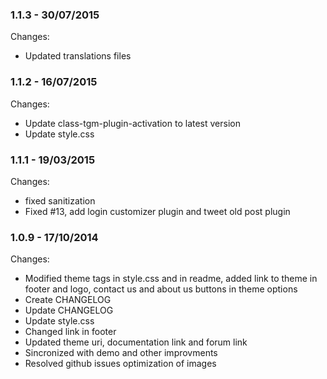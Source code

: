 

### 1.1.3 - 30/07/2015

 Changes: 


 * Updated translations files


### 1.1.2 - 16/07/2015

 Changes: 


 * Update class-tgm-plugin-activation to latest version
 * Update style.css


### 1.1.1 - 19/03/2015

 Changes: 


 * fixed sanitization
 * Fixed #13, add login customizer plugin and tweet old post plugin


### 1.0.9 - 17/10/2014

 Changes: 


 * Modified theme tags in style.css and in readme, added link to theme in footer and logo, contact us and about us buttons in theme options
 * Create CHANGELOG
 * Update CHANGELOG
 * Update style.css
 * Changed link in footer
 * Updated theme uri, documentation link and forum link
 * Sincronized with demo and other improvments
 * Resolved github issues   optimization of images
